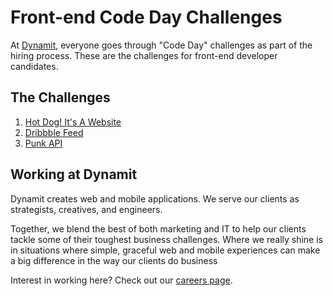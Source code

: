 # Front-end Code Day Challenges

At [Dynamit](http://dynamit.com), everyone goes through "Code Day" challenges as part of the hiring process. These are the challenges for front-end developer candidates.

## The Challenges

1. [Hot Dog! It's A Website](/hotdog)
2. [Dribbble Feed](/dribbble-feed)
3. [Punk API](/punk-api)

## Working at Dynamit

Dynamit creates web and mobile applications. We serve our clients as strategists, creatives, and engineers.

Together, we blend the best of both marketing and IT to help our clients tackle some of their toughest business challenges. Where we really shine is in situations where simple, graceful web and mobile experiences can make a big difference in the way our clients do business

Interest in working here? Check out our [careers page](http://dynamit.com/careers/).
